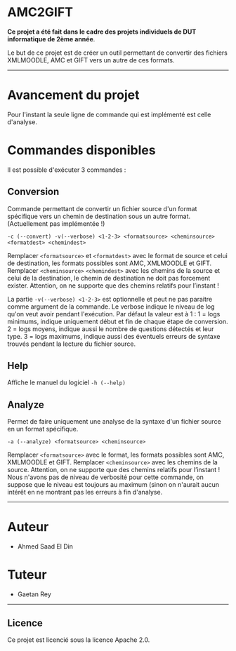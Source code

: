 # AMC2GIFT

**Ce projet a été fait dans le cadre des projets individuels de DUT informatique de 2ème année**. 
 
Le but de ce projet est de créer un outil permettant de convertir des fichiers XMLMOODLE, AMC et GIFT vers un autre de ces formats. 
 
-----------------------------------------

# Avancement du projet

Pour l'instant la seule ligne de commande qui est implémenté est celle d'analyse.

# Commandes disponibles

Il est possible d'exécuter 3 commandes : 

## Conversion

Commande permettant de convertir un fichier source d'un format spécifique vers un chemin de destination sous un autre format.
(Actuellement pas implémentée !)


``-c (--convert) -v(--verbose) <1-2-3> <formatsource> <cheminsource> <formatdest> <chemindest>``
  
Remplacer ``<formatsource>`` et ``<formatdest>`` avec le format de source et celui de destination, les formats possibles sont AMC, XMLMOODLE et GIFT.
Remplacer ``<cheminsource>`` ``<chemindest>`` avec les chemins de la source et celui de la destination, le chemin de destination ne doit pas forcement exister. Attention, on ne supporte que des chemins relatifs pour l’instant !

La partie ``-v(--verbose) <1-2-3>`` est optionnelle et peut ne pas paraitre comme argument de la commande. Le verbose indique le niveau de log qu'on veut avoir pendant l'exécution. Par défaut la valeur est à 1 :
1 = logs minimums, indique uniquement début et fin de chaque étape de conversion.
2 = logs moyens, indique aussi le nombre de questions détectés et leur type.
3 = logs maximums, indique aussi des éventuels erreurs de syntaxe trouvés pendant la lecture du fichier source.

## Help

Affiche le manuel du logiciel
``-h (--help)``

## Analyze

Permet de faire uniquement une analyse de la syntaxe d'un fichier source en un format spécifique.

``-a (--analyze) <formatsource> <cheminsource>``

Remplacer ``<formatsource>``  avec le format, les formats possibles sont AMC, XMLMOODLE et GIFT.
Remplacer ``<cheminsource>`` avec les chemins de la source. Attention, on ne supporte que des chemins relatifs pour l’instant !
Nous n'avons pas de niveau de verbosité pour cette commande, on suppose que le niveau est toujours au maximum (sinon on n'aurait aucun intérêt en ne montrant pas les erreurs à fin d'analyse.

-----------------------------------------

# Auteur

* Ahmed Saad El Din

# Tuteur

* Gaetan Rey
-----------------------------------------

## Licence

Ce projet est licencié sous la licence Apache 2.0.
